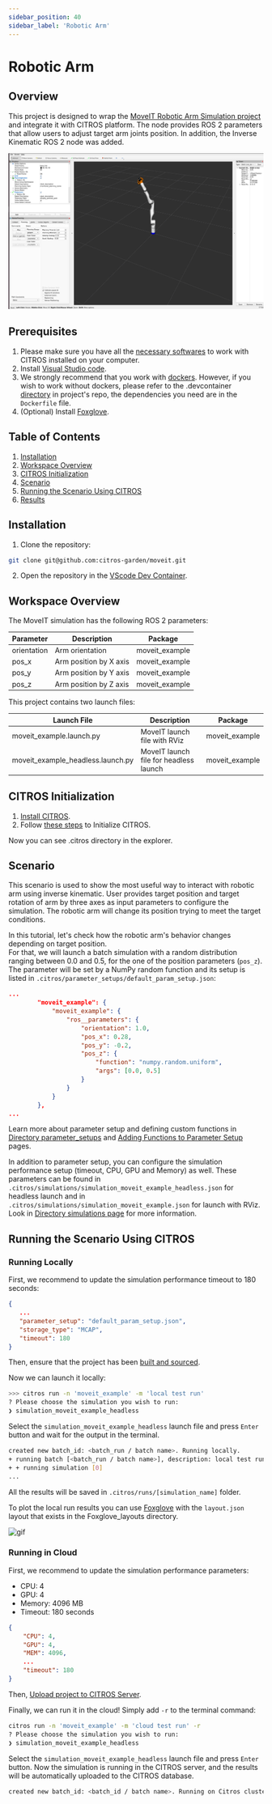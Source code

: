 ```yaml
---
sidebar_position: 40
sidebar_label: 'Robotic Arm'
---
```



# Robotic Arm

## Overview
This project is designed to wrap the [MoveIT Robotic Arm Simulation project](https://moveit.picknik.ai/main/doc/tutorials/quickstart_in_rviz/quickstart_in_rviz_tutorial.html) and integrate it with CITROS platform. The node provides ROS 2 parameters that allow users to adjust target arm joints position. In addition, the Inverse Kinematic ROS 2 node was added.

![png](img/arm0.png "Arm")

## Prerequisites

1. Please make sure you have all the [necessary softwares](https://citros.io/doc/docs_tutorials/getting_started/#softwares-to-work-with-citros) to work with CITROS installed on your computer.
2. Install [Visual Studio code](https://code.visualstudio.com/download).
3. We strongly recommend that you work with [dockers](https://citros.io/doc/docs_tutorials/dockerfile_overview/). However, if you wish to work without dockers, please refer to the .devcontainer [directory](https://github.com/citros-garden/moveit/tree/main/.devcontainer) in project's repo, the dependencies you need are in the ```Dockerfile``` file.
4. (Optional) Install [Foxglove](https://docs.foxglove.dev/docs/introduction).

## Table of Contents
1. [Installation](#installation)
2. [Workspace Overview](#workspace-overview)
3. [CITROS Initialization](#citros-initialization)
4. [Scenario](#scenario)
5. [Running the Scenario Using CITROS](#running-the-scenario-using-citros)
6. [Results](#results)

## Installation
1. Clone the repository:
```bash
git clone git@github.com:citros-garden/moveit.git
```
2. Open the repository in the [VScode Dev Container](https://citros.io/doc/docs_tutorials/getting_started/#open-project-in-vscode-dev-container).

## Workspace Overview

The MoveIT simulation has the following ROS 2 parameters:

|Parameter	|Description |Package
|--|--|--
orientation		|Arm orientation 	|moveit_example
pos_x		|Arm position by X axis  	|moveit_example
pos_y		|Arm position by Y axis   |moveit_example
pos_z		|Arm position by Z axis   |moveit_example

This project contains two launch files: 

|Launch File	|Description |Package
|--|--|--
moveit_example.launch.py		|MoveIT launch file with RViz |moveit_example
moveit_example_headless.launch.py	|MoveIT launch file for headless launch |moveit_example


## CITROS Initialization

1. [Install CITROS](https://citros.io/doc/docs_tutorials/getting_started/#installation).
2. Follow [these steps](https://citros.io/doc/docs_tutorials/getting_started/#initialization) to Initialize CITROS.

Now you can see .citros directory in the explorer.

## Scenario
This scenario is used to show the most useful way to interact with robotic arm using inverse kinematic.
User provides target position and target rotation of arm by three axes as input parameters to configure the simulation. The robotic arm will change its position trying to meet the target conditions. 

In this tutorial, let's check how the robotic arm's behavior changes depending on target position. <br />
For that, we will launch a batch simulation with a random distribution ranging between 0.0 and 0.5, for the one of the position parameters  (`pos_z`).
The parameter will be set by a NumPy random function and its  setup is listed in ```.citros/parameter_setups/default_param_setup.json```: <br/>

```json
...
        "moveit_example": {
            "moveit_example": {
                "ros__parameters": {
                    "orientation": 1.0,
                    "pos_x": 0.28,
                    "pos_y": -0.2,
                    "pos_z": {
                        "function": "numpy.random.uniform",
                        "args": [0.0, 0.5]
                    }
                }
            }
        },
...
```

Learn more about parameter setup and defining custom functions in [Directory parameter_setups](https://citros.io/doc/docs_cli/structure/citros_structure/#directory-parameter_setups) and [Adding Functions to Parameter Setup](https://citros.io/doc/docs_cli/configuration/config_params) pages.

In addition to parameter setup, you can configure the simulation performance setup (timeout, CPU, GPU and Memory) as well.
These parameters can be found in ```.citros/simulations/simulation_moveit_example_headless.json``` for headless launch and in ```.citros/simulations/simulation_moveit_example.json``` for launch with RViz. <br/>
Look in [Directory simulations page](https://citros.io/doc/docs_cli/structure/citros_structure#directory-simulations) for more information.

## Running the Scenario Using CITROS

### Running Locally

First, we recommend to update the simulation performance timeout to 180 seconds:

 ```json 
{
    ...
    "parameter_setup": "default_param_setup.json",
    "storage_type": "MCAP",
    "timeout": 180
}
 ```

Then, ensure that the project has been [built and sourced](https://citros.io/doc/docs_tutorials/getting_started/#build-the-project).<br/>

Now we can launch it locally:
```bash 
>>> citros run -n 'moveit_example' -m 'local test run'
? Please choose the simulation you wish to run:
❯ simulation_moveit_example_headless
```
Select the ```simulation_moveit_example_headless``` launch file and press ```Enter``` button and wait for the output in the terminal.

```bash
created new batch_id: <batch_run / batch name>. Running locally.
+ running batch [<batch_run / batch name>], description: local test run, repeating simulations: [1]
+ + running simulation [0]
...
```

All the results will be saved in ```.citros/runs/[simulation_name]``` folder.

To plot the local run results you can use [Foxglove](https://citros.io/doc/docs_tutorials/#visualization-with-foxglove) with the ```layout.json``` layout that exists in the Foxglove_layouts directory.

![gif](img/foxglove1.gif "Foxglove example")

### Running in Cloud

First, we recommend to update the simulation performance parameters:
- CPU: 4
- GPU: 4  
- Memory: 4096 MB
- Timeout: 180 seconds


```json
{
    "CPU": 4,
    "GPU": 4,
    "MEM": 4096,
    ...
    "timeout": 180
}
```

Then, [Upload project to CITROS Server](https://citros.io/doc/docs_tutorials/getting_started/#upload-to-citros-server). 

Finally, we can run it in the cloud! Simply add `-r` to the terminal command: 
```bash 
citros run -n 'moveit_example' -m 'cloud test run' -r
? Please choose the simulation you wish to run:
❯ simulation_moveit_example_headless
```

Select the ```simulation_moveit_example_headless``` launch file and press `Enter` button. Now the simulation is running in the CITROS server, and the results will be automatically uploaded to the CITROS database.

```bash
created new batch_id: <batch_id / batch name>. Running on Citros cluster. See https://citros.io/batch/<batch_id / batch name>.
```